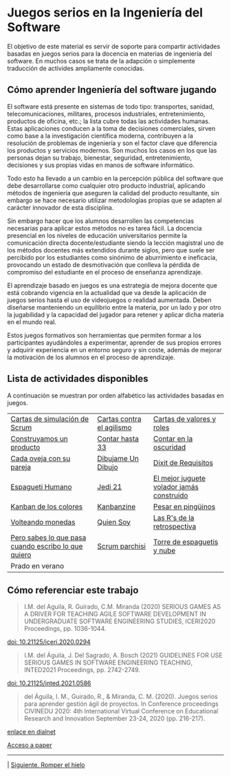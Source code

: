 
<link rel="stylesheet" type="text/css" href="estilo.css" media="screen" />

# Juegos serios en la Ingeniería del Software

El objetivo de este material es servir de soporte para compartir actividades basadas en juegos serios para la docencia en materias de ingeniería del software. En muchos casos se trata de la adapción o simplemente traducción de activides ampliamente conocidas.

## Cómo aprender Ingeniería del software jugando

 El software  está presente en sistemas de todo tipo: transportes, sanidad, telecomunicaciones, militares, procesos industriales, entretenimiento, productos de oficina, etc.; la lista cubre todas las actividades humanas. Estas aplicaciones conducen a la toma de decisiones comerciales, sirven como base a la investigación científica moderna, contribuyen a la resolución de problemas de ingeniería y son el factor clave que diferencia los productos y servicios modernos. Son muchos los casos en los que las personas dejan su trabajo, bienestar, seguridad, entretenimiento, decisiones y sus propias vidas en manos de software informático.


 Todo esto ha llevado a un cambio en la percepción pública del software que debe desarrollarse como cualquier otro producto industrial, aplicando métodos de ingeniería que aseguren la calidad del producto resultante, sin embargo se hace necesario utilizar metodologías propias que se adapten al carácter innovador de esta disciplina.


  Sin embargo hacer que los alumnos desarrollen las competencias necesarias para aplicar estos métodos no es tarea fácil. La docencia presencial en los niveles de educación universitarios permite la comunicación directa docente/estudiante siendo la lección magistral uno de los métodos docentes más extendidos durante siglos, pero que suele ser percibido por los estudiantes como sinónimo de aburrimiento e ineficacia, provocando un estado de desmotivación que conlleva la pérdida de compromiso del estudiante en el proceso de enseñanza aprendizaje.


 El aprendizaje basado en juegos es una estrategia de mejora docente que está cobrando vigencia en la actualidad que va desde la aplicación de juegos serios hasta el uso de videojuegos o realidad aumentada. Deben diseñarse manteniendo un equilibrio entre la materia, por un lado y por otro la jugabilidad y la capacidad del jugador para retener y aplicar dicha materia en el mundo real.


 Estos juegos formativos son herramientas que permiten formar a los participantes ayudándoles a experimentar, aprender de sus propios errores y adquirir experiencia en un entorno seguro y sin coste, además de mejorar la motivación de los alumnos en el proceso de aprendizaje.



## Lista de actividades disponibles

A continuación se muestran por orden alfabético las actividades basadas en juegos.

|  |  |  |
|--|--|--|
|   [Cartas de simulación de Scrum](/CartasSimulacionScrum/Descripcion.md) |   [Cartas contra el agilismo](/CartasContraAgilismo/Descripcion.md) |   [Cartas de valores y roles](/CartasValores/Descripcion.md) |
|  [Construyamos un producto](/ConstruyamosUnProducto/Descripcion.md)|    [Contar hasta 33](/ContarHasta33/Descripcion.md)   |  [Contar en la oscuridad](/ContarEnLaOscuridad/Descripcion.md)
|  [Cada oveja con su pareja](/Cadaoveja/Descripcion.md)  | [Dibujame Un Dibujo](/DibujameUnDibujo/Descripcion.md)| [Dixit de Requisitos](/DixitdeRequisitos/Descripcion.md)|
[Espagueti Humano](/EspaguetiHumano/Descripcion.md) | [Jedi 21](/Jedi21/Descripcion.md) | [El mejor juguete volador jamás construido](/JugueteVolador/Descripcion.md)
| [Kanban de los colores](/KanbanColores/Descripcion.md) | [Kanbanzine](/Kanbanzine/Descripcion.md) | [Pesar en pingüinos](/PesarEnPinguinos/Descripcion.md) |
|[Volteando monedas](/Monedas/Descripcion.md) |[Quien Soy](/QuienSoy/Descripcion.md) | [Las R's de la retrospectiva](/Retrospectiva/Descripcion.md)|
| [Pero sabes lo que pasa cuando escribo lo que quiero](/SabesLoQuePasa/Descripcion.md) |[Scrum parchisi](/ScrumParchisi/Descripcion.md)   |[Torre de espaguetis y nube](/Torre/Descripcion.md)   |
|Prado en verano||


## Cómo referenciar este trabajo

>I.M. del Aguila, R. Guirado, C.M. Miranda (2020) SERIOUS GAMES AS A DRIVER FOR TEACHING AGILE SOFTWARE DEVELOPMENT IN UNDERGRADUATE SOFTWARE ENGINEERING STUDIES, ICERI2020 Proceedings, pp. 1036-1044.

[doi: 10.21125/iceri.2020.0294](https://library.iated.org/view/DELAGUILA2020SER)

>I.M. del Águila, J. Del Sagrado, A. Bosch (2021) GUIDELINES FOR USE SERIOUS GAMES IN SOFTWARE ENGINEERING TEACHING, INTED2021 Proceedings, pp. 2742-2749.

[doi: 10.21125/inted.2021.0586](https://library.iated.org/view/DELAGUILA2021GUI)


>del Águila, I. M., Guirado, R., & Miranda, C. M.  (2020). Juegos serios para aprender gestión ágil de proyectos. In Conference proceedings CIVINEDU 2020: 4th International Virtual Conference on Educational Research and Innovation September 23-24, 2020 (pp. 216-217). 

[enlace en dialnet](https://dialnet.unirioja.es/servlet/articulo?codigo=7837942)

[Acceso a paper](http://hdl.handle.net/10835/10781)

********************************
<!--
[Capítulo anterior](https://github.com/MaterialesProgramacion/ProblemasProgramacion/blob/master/iterativa.md) -->
| [Siguiente. Romper el hielo](/romperhielo.md)

<!--
## Posters presentados en Jornadas de innovación docente

*   ![2019](2019.jpg)    ![2020](2020.jpg)-->
